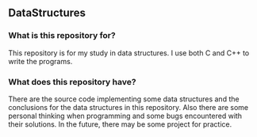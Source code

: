 ## DataStructures

### What is this repository for?

This repository is for my study in data structures. I use both C and C++ to write the programs.

### What does this repository have?

There are the source code implementing some data structures and the conclusions for the data structures in this repository. Also there are some personal thinking when programming and some bugs encountered with their solutions. In the future, there may be some project for practice.